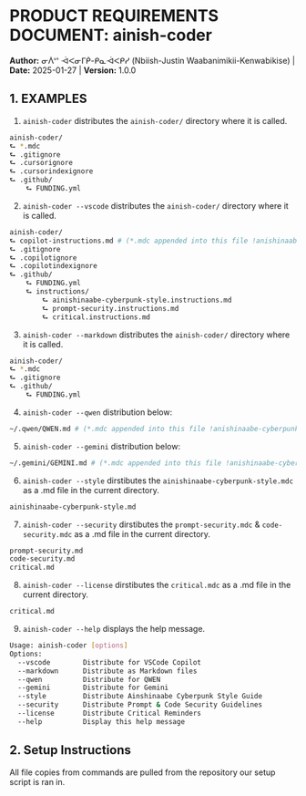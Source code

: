 # PRODUCT REQUIREMENTS DOCUMENT: ainish-coder

**Author:** ᓂᐲᔥ ᐙᐸᓂᒥᑮ-ᑭᓇᐙᐸᑭᓯ (Nbiish-Justin Waabanimikii-Kenwabikise) | **Date:** 2025-01-27 | **Version:** 1.0.0

## 1. EXAMPLES

1. ```ainish-coder``` distributes the `ainish-coder/` directory where it is called.

```bash
ainish-coder/
⮑ *.mdc
⮑ .gitignore
⮑ .cursorignore
⮑ .cursorindexignore
⮑ .github/
    ⮑ FUNDING.yml
```

2. ```ainish-coder --vscode``` distributes the `ainish-coder/` directory where it is called.

```bash
ainish-coder/
⮑ copilot-instructions.md # (*.mdc appended into this file !anishinaabe-cyberpunk-style.mdc & !prompt-security.mdc & !critical.mdc)
⮑ .gitignore
⮑ .copilotignore
⮑ .copilotindexignore
⮑ .github/
    ⮑ FUNDING.yml
    ⮑ instructions/
        ⮑ ainishinaabe-cyberpunk-style.instructions.md
        ⮑ prompt-security.instructions.md
        ⮑ critical.instructions.md
```

3. ```ainish-coder --markdown``` distributes the `ainish-coder/` directory where it is called.

```bash
ainish-coder/
⮑ *.mdc
⮑ .gitignore
⮑ .github/
    ⮑ FUNDING.yml
```

4. ```ainish-coder --qwen``` distribution below:

```bash
~/.qwen/QWEN.md # (*.mdc appended into this file !anishinaabe-cyberpunk-style.mdc & !prompt-security.mdc & !critical.mdc)
```

5. ```ainish-coder --gemini``` distribution below:

```bash
~/.gemini/GEMINI.md # (*.mdc appended into this file !anishinaabe-cyberpunk-style.md & !prompt-security.md & !critical.md)
```

6. ```ainish-coder --style``` dirstibutes the `ainishinaabe-cyberpunk-style.mdc` as a .md file in the current directory.

```bash
ainishinaabe-cyberpunk-style.md
```

7. ```ainish-coder --security``` dirstibutes the `prompt-security.mdc` & `code-security.mdc` as a .md file in the current directory.

```bash
prompt-security.md
code-security.md
critical.md
```

8. ```ainish-coder --license``` dirstibutes the `critical.mdc` as a .md file in the current directory.

```bash
critical.md
```

9. ```ainish-coder --help``` displays the help message.

```bash
Usage: ainish-coder [options]
Options:
  --vscode        Distribute for VSCode Copilot
  --markdown      Distribute as Markdown files
  --qwen          Distribute for QWEN
  --gemini        Distribute for Gemini
  --style         Distribute Ainshinaabe Cyberpunk Style Guide
  --security      Distribute Prompt & Code Security Guidelines
  --license       Distribute Critical Reminders
  --help          Display this help message
```

## 2. Setup Instructions

All file copies from commands are pulled from the repository our setup script is ran in.
